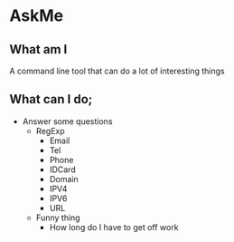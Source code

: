 # AskMe

## What am I

A command line tool that can do a lot of interesting things

## What can I do;

- Answer some questions
  - RegExp
    - Email
    - Tel
    - Phone
    - IDCard
    - Domain
    - IPV4
    - IPV6
    - URL
  - Funny thing
    - How long do I have to get off work
